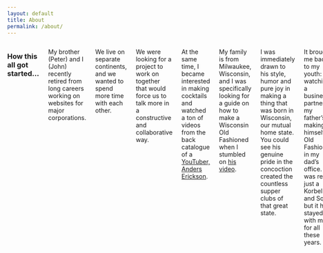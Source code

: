 ```yaml
---
layout: default
title: About
permalink: /about/
---
```


<div class="row">
    <div class="nine columns" markdown="1">

### How this all got started…

My brother (Peter) and I (John) recently retired from long careers working on websites for major corporations.

We live on separate continents, and we wanted to spend more time with each other.

We were looking for a project to work on together that would force us to talk more in a constructive and collaborative way.

At the same time, I became interested in making cocktails and watched a ton of videos from the back catalogue of a [YouTuber, Anders Erickson](https://www.youtube.com/c/anderserickson).

My family is from Milwaukee, Wisconsin, and I was specifically looking for a guide on how to make a Wisconsin Old Fashioned when I stumbled on [his video](https://www.youtube.com/watch?v=wr1pjEwi4P0).

I was immediately drawn to his style, humor and pure joy in making a thing that was born in Wisconsin, our mutual home state. You could see his genuine pride in the concoction created the countless supper clubs of that great state.

It brought me back to my youth: watching a business partner of my father’s making himself an Old Fashioned in my dad’s office. It was really just a Korbel and Squirt but it has stayed with me for all these years.

I kept watching Anders’ videos, and I kept building more cocktails with his guidance. But a laptop doesn’t easily fit on a bar, so I began to build a small collection of web pages. The site kept growing, but it was very manual. It was really more of a list of a bunch of drinks that I loaded on an old spare iPad that I perched precariously in my kitchen on my paper towel rack.

I wanted to be able to access the recipes from more places than just my kitchen, and we have this [family website](https://mahnke.net), which my brother manages.

I asked Peter if I could load the recipes to the site, and of course, he was more than happy to help. The first version of the site was just the notes from my iPad, but now available to me from anywhere with an internet connection.

Peter took a look at my very simple, but rapidly growing, list of cocktails and said to himself: “I can make this better…” And he was very right.

He went to work building out a [Jekyll-based](https://jekyllrb.com/) site that was dynamic, and way easier than hand coding every page. He found all the artwork, and cut it up into individual images, and built several Perl scripts to build the artwork based on the ingredients in each recipe. And even more, scripts to make sub-indexes, a search function, metric conversions and recipe scaling.

I kept plugging along, building out the cocktail list while he added a more solid design to the site. He first moved us off my clunky early look to a more modern design.

Finally, I caught up with Anders' back catalogue. So I started poking around YouTube, and I found a bunch of other YouTube colleagues of Anders who shared his love of classic cocktails and the joy of teaching others.

I started to watch “[The Educated Barfly](https://www.youtube.com/@TheEducatedBarfly)” (Leandro DiMonriva), “[Behind the Bar](https://www.youtube.com/@BehindtheBar)” (Cara Devine), “[How to Drink](https://www.youtube.com/@howtodrink)” (Greg Titian) to get different takes on the cocktail scene.

We still wait every Friday for Anders' next video to drop every Friday.

</div>
</div>
